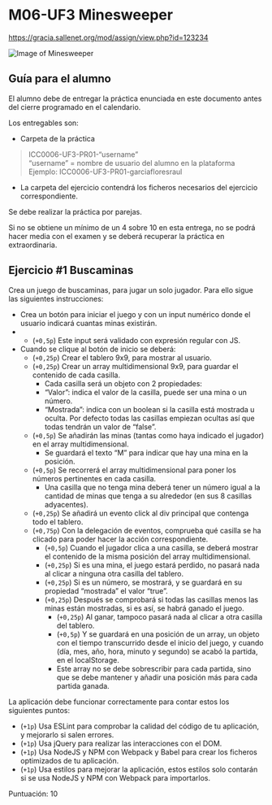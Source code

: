 # M06-UF3 Minesweeper
https://gracia.sallenet.org/mod/assign/view.php?id=123234

![Image of Minesweeper](https://repository-images.githubusercontent.com/239135383/08c87780-4d1c-11ea-8e09-22b86df633e6)

## Guía para el alumno
El alumno debe de entregar la práctica enunciada en este documento antes del cierre programado en el calendario.

Los entregables son: 

-	Carpeta de la práctica
 > ICC0006-UF3-PR01-“username”<br>
 > “username” = nombre de usuario del alumno en la plataforma<br>
 > Ejemplo: ICC0006-UF3-PR01-garciafloresraul

-	La carpeta del ejercicio contendrá los ficheros necesarios del ejercicio correspondiente.

Se debe realizar la práctica por parejas.

Si no se obtiene un mínimo de un 4 sobre 10 en esta entrega, no se podrá hacer media con el examen y se deberá recuperar la práctica en extraordinaria.
 
## Ejercicio #1 Buscaminas
Crea un juego de buscaminas, para jugar un solo jugador. Para ello sigue las siguientes instrucciones:

-	Crea un botón para iniciar el juego y con un input numérico donde el usuario indicará cuantas minas existirán.
- -  (`+0,5p`) Este input será validado con expresión regular con JS.  
- Cuando se clique al botón de inicio se deberá:
  - (`+0,25p`) Crear el tablero 9x9, para mostrar al usuario.
  - (`+0,25p`) Crear un array multidimensional 9x9, para guardar el contenido de cada casilla.
    -	Cada casilla será un objeto con 2 propiedades:
      -	“Valor”: indica el valor de la casilla, puede ser una mina o un número.
      - “Mostrada”: indica con un boolean si la casilla está mostrada u oculta. Por defecto todas las casillas empiezan ocultas así que todas tendrán un valor de “false”.
  -	(`+0,5p`) Se añadirán las minas (tantas como haya indicado el jugador) en el array multidimensional. 
    -	Se guardará el texto “M” para indicar que hay una mina en la posición.
  -	(`+0,5p`) Se recorrerá el array multidimensional para poner los números pertinentes en cada casilla.
    -	Una casilla que no tenga mina deberá tener un número igual a la cantidad de minas que tenga a su alrededor (en sus 8 casillas adyacentes).
  -	(`+0,25p`) Se añadirá un evento click al div principal que contenga todo el tablero.
  -	(`+0,75p`) Con la delegación de eventos, comprueba qué casilla se ha clicado para poder hacer la acción correspondiente.
    -	(`+0,5p`) Cuando el jugador clica a una casilla, se deberá mostrar el contenido de la misma posición del array multidimensional.
    -	(`+0,25p`) Si es una mina, el juego estará perdido, no pasará nada al clicar a ninguna otra casilla del tablero.
    -	(`+0,25p`) Si es un número, se mostrará, y se guardará en su propiedad “mostrada” el valor “true”.
      -	(`+0,25p`) Después se comprobará si todas las casillas menos las minas están mostradas, si es así, se habrá ganado el juego. 
        -	(`+0,25p`) Al ganar, tampoco pasará nada al clicar a otra casilla del tablero.
        -	(`+0,5p`) Y se guardará en una posición de un array, un objeto con el tiempo transcurrido desde el inicio del juego, y cuando (día, mes, año, hora, minuto y segundo) se acabó la partida, en el localStorage.
          -	Este array no se debe sobrescribir para cada partida, sino que se debe mantener y añadir una posición más para cada partida ganada.

La aplicación debe funcionar correctamente para contar estos los siguientes puntos:

-	(`+1p`) Usa ESLint para comprobar la calidad del código de tu aplicación, y mejorarlo si salen errores.
-	(`+1p`) Usa jQuery para realizar las interacciones con el DOM.
-	(`+1p`) Usa NodeJS y NPM con Webpack y Babel para crear los ficheros optimizados de tu aplicación.
-	(`+1p`) Usa estilos para mejorar la aplicación, estos estilos solo contarán si se usa NodeJS y NPM con Webpack para importarlos.

Puntuación: 10
